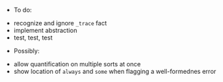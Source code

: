 * To do:
- recognize and ignore `_trace` fact
- implement abstraction
- test, test, test

* Possibly:
- allow quantification on multiple sorts at once
- show location of `always` and `some` when flagging a well-formednes error
